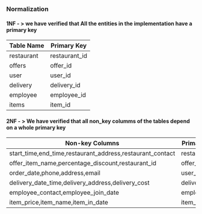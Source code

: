 <h3>Normalization</h3>

<h4>1NF - > we have verified that All the entities in the implementation have a primary key </h4>

| Table Name | Primary Key   |
|------------|---------------|
| restaurant | restaurant_id |
| offers     | offer_id      |
| user       | user_id       |
| delivery   | delivery_id   |
| employee   | employee_id   |
| items      | item_id       |


<h4>2NF - > We have verified that all non_key columms of the tables depend on a whole primary key </h4>

| Non-key Columns                                           | Primary Key   |
|-----------------------------------------------------------|---------------|
| start_time,end_time,restaurant_address,restaurant_contact | restaurant_id |
| offer_item_name,percentage_discount,restaurant_id         | offer_id      |
| order_date,phone,address,email                            | user_id       |
| delivery_date_time,delivery_address,delivery_cost         | delivery_id   |
| employee_contact,employee_join_date                       | employee_id   |
| item_price,item_name,item_in_date                         | item_id       |
